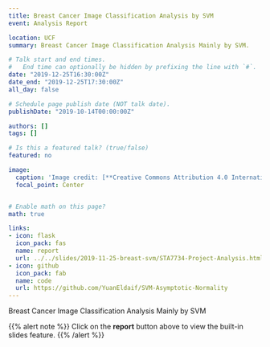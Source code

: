 ```yaml
---
title: Breast Cancer Image Classification Analysis by SVM
event: Analysis Report

location: UCF
summary: Breast Cancer Image Classification Analysis Mainly by SVM.

# Talk start and end times.
#   End time can optionally be hidden by prefixing the line with `#`.
date: "2019-12-25T16:30:00Z"
date_end: "2019-12-25T17:30:00Z"
all_day: false

# Schedule page publish date (NOT talk date).
publishDate: "2019-10-14T00:00:00Z"

authors: []
tags: []

# Is this a featured talk? (true/false)
featured: no

image:
  caption: 'Image credit: [**Creative Commons Attribution 4.0 International**](https://images.app.goo.gl/SgjmUGRXJzjZ2R5n6)'
  focal_point: Center


# Enable math on this page?
math: true

links:
- icon: flask
  icon_pack: fas
  name: report
  url: ../../slides/2019-11-25-breast-svm/STA7734-Project-Analysis.html 
- icon: github
  icon_pack: fab
  name: code
  url: https://github.com/YuanEldaif/SVM-Asymptotic-Normality
---
```

Breast Cancer Image Classification Analysis Mainly by SVM 

{{% alert note %}}
Click on the **report** button above to view the built-in slides feature.
{{% /alert %}}

